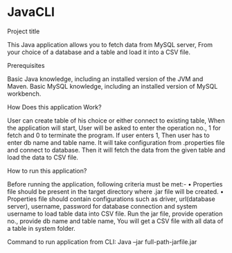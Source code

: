 # JavaCLI

Project title

This Java application allows you to fetch data from MySQL server, From your choice of a database and a table and load it into a CSV file.

Prerequisites

Basic Java knowledge, including an installed version of the JVM and Maven.
Basic MySQL knowledge, including an installed version of MySQL workbench.

How Does this application Work?

User can create table of his choice or either connect to existing table, When the application will start, User will be asked to enter the operation no., 1 for fetch and 0 to terminate the program. If user enters 1, Then user has to enter db name and table name. It will take configuration from .properties file and connect to database. Then it will fetch the data from the given table and load the data to CSV file.   

How to run this application?

Before running the application, following criteria must be met:-
•	Properties file should be present in the target directory where .jar file will be created. 
•	Properties file should contain configurations such as driver, url(database server), username, password for database connection and system username to load table data into CSV file.
Run the jar file, provide operation no., provide db name and table name, You will get a CSV file with all data of a table in system folder.

Command to run application from CLI:
Java –jar full-path-jarfile.jar 
